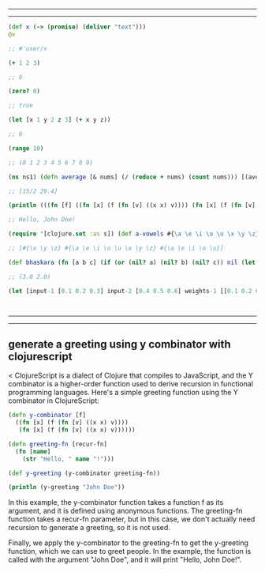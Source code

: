 
---
---

```clojure
(def x (-> (promise) (deliver "text")))
@x

;; #'user/x
```

```clojure
(+ 1 2 3)

;; 6
```

```clojure
(zero? 0)

;; true
```

```clojure
(let [x 1 y 2 z 3] (+ x y z))

;; 6
```

```clojure
(range 10)

;; (0 1 2 3 4 5 6 7 8 9)
```

```clojure
(ns ns1) (defn average [& nums] (/ (reduce + nums) (count nums))) [(average 4 11) (average 3.0 72 9.6 33)]

;; [15/2 29.4]
```

```clojure
(println (((fn [f] ((fn [x] (f (fn [v] ((x x) v)))) (fn [x] (f (fn [v] ((x x) v)))))) (fn [g] (fn [name] (str "Hello, " name "!")))) "John Doe"))

;; Hello, John Doe!
```

```clojure
(require '[clojure.set :as s]) (def a-vowels #{\a \e \i \o \u \x \y \z}) (def b-vowels #{\a \e \i \o \u}) [(s/difference a-vowels b-vowels) (s/union a-vowels b-vowels) (s/intersection a-vowels b-vowels)]

;; [#{\x \y \z} #{\a \e \i \o \u \x \y \z} #{\a \e \i \o \u}]
```

```clojure
(def bhaskara (fn [a b c] (if (or (nil? a) (nil? b) (nil? c)) nil (let [delta (- (* b b) (* 4 a c))] (if (< delta 0) nil (list (/ (+ (- b) (Math/sqrt delta)) (* 2 a)) (/ (- (- b) (Math/sqrt delta)) (* 2 a)))))))) (bhaskara 1 -5 6)

;; (3.0 2.0)
```

```clojure
(let [input-1 [0.1 0.2 0.3] input-2 [0.4 0.5 0.6] weights-1 [[0.1 0.2 0.3] [0.4 0.5 0.6] [0.7 0.8 0.9]] biases-1 [0.1 0.2 0.3] weights-2 [[0.1 0.2 0.3] [0.4 0.5 0.6]] biases-2 [0.1 0.2] activation-fn #(mapv #(Math/tanh %) %)] (for [input [input-1 input-2]] (->> input (mapv #(reduce + (map * % %2)) weights-1) (mapv + biases-1) activation-fn (mapv #(reduce + (map * % %2)) weights-2) (mapv + biases-2) activation-fn)))




```

---
---

## generate a greeting using y combinator with clojurescript

< ClojureScript is a dialect of Clojure that compiles to JavaScript, and the Y combinator is a higher-order function used to derive recursion in functional programming languages. Here's a simple greeting function using the Y combinator in ClojureScript:

```clojure
(defn y-combinator [f]
  ((fn [x] (f (fn [v] ((x x) v))))
   (fn [x] (f (fn [v] ((x x) v))))))

(defn greeting-fn [recur-fn]
  (fn [name]
    (str "Hello, " name "!")))

(def y-greeting (y-combinator greeting-fn))

(println (y-greeting "John Doe"))
```

In this example, the y-combinator function takes a function f as its argument, and it is defined using anonymous functions. The greeting-fn function takes a recur-fn parameter, but in this case, we don't actually need recursion to generate a greeting, so it is not used.

Finally, we apply the y-combinator to the greeting-fn to get the y-greeting function, which we can use to greet people. In the example, the function is called with the argument "John Doe", and it will print "Hello, John Doe!".
